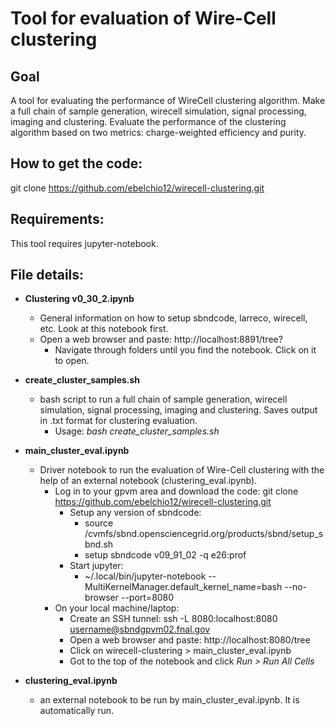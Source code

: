 # Tool for evaluation of Wire-Cell clustering


## Goal

A tool for evaluating the performance of WireCell clustering algorithm. Make a full chain of sample generation, wirecell simulation, signal processing, imaging and clustering. Evaluate the performance of the clustering algorithm based on two metrics: charge-weighted efficiency and purity.

## How to get the code:

git clone https://github.com/ebelchio12/wirecell-clustering.git

## Requirements:

This tool requires jupyter-notebook.

## File details:

- **Clustering v0_30_2.ipynb**
  - General information on how to setup sbndcode, larreco, wirecell, etc. Look at this notebook first.
  - Open a web browser and paste: http://localhost:8891/tree?
    - Navigate through folders until you find the notebook. Click on it to open.

- **create_cluster_samples.sh**
  - bash script to run a full chain of sample generation, wirecell simulation, signal processing, imaging and clustering. Saves output in .txt format for clustering evaluation.
    - Usage: *bash create_cluster_samples.sh*

- **main_cluster_eval.ipynb**
  - Driver notebook to run the evaluation of Wire-Cell clustering with the help of an external notebook (clustering_eval.ipynb).
    - Log in to your gpvm area and download the code: git clone https://github.com/ebelchio12/wirecell-clustering.git
      - Setup any version of sbndcode:
        - source /cvmfs/sbnd.opensciencegrid.org/products/sbnd/setup_sbnd.sh
        - setup sbndcode v09_91_02 -q e26:prof
      - Start jupyter:
        - ~/.local/bin/jupyter-notebook --MultiKernelManager.default_kernel_name=bash --no-browser --port=8080
    - On your local machine/laptop:
      - Create an SSH tunnel: ssh -L 8080:localhost:8080 username@sbndgpvm02.fnal.gov
      - Open a web browser and paste: http://localhost:8080/tree
      - Click on wirecell-clustering > main_cluster_eval.ipynb
      - Got to the top of the notebook and click *Run > Run All Cells*
   
- **clustering_eval.ipynb**
  - an external notebook to be run by main_cluster_eval.ipynb. It is automatically run.


